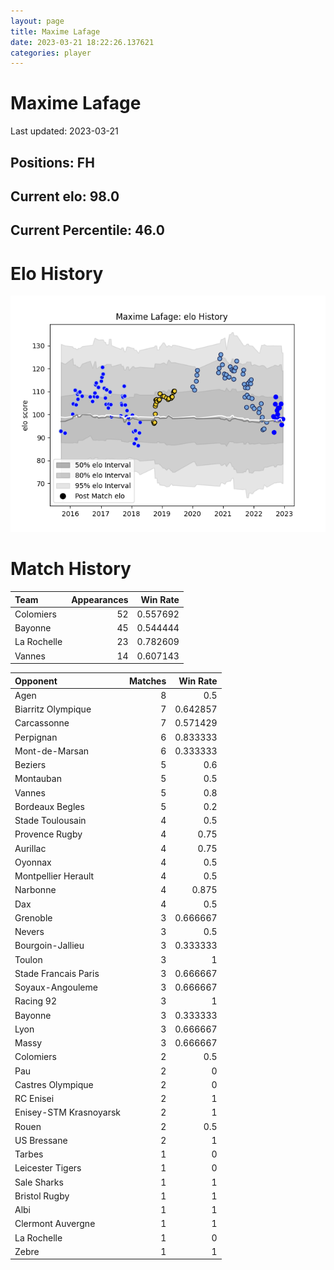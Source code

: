 ```yaml
---  
layout: page  
title: Maxime Lafage  
date: 2023-03-21 18:22:26.137621  
categories: player  
---
```

# Maxime Lafage


Last updated: 2023-03-21
## Positions: FH

## Current elo: 98.0

## Current Percentile: 46.0

# Elo History


![elo history](history_MaximeLafage.png)
# Match History


| Team        |   Appearances |   Win Rate |
|:------------|--------------:|-----------:|
| Colomiers   |            52 |   0.557692 |
| Bayonne     |            45 |   0.544444 |
| La Rochelle |            23 |   0.782609 |
| Vannes      |            14 |   0.607143 |

| Opponent               |   Matches |   Win Rate |
|:-----------------------|----------:|-----------:|
| Agen                   |         8 |   0.5      |
| Biarritz Olympique     |         7 |   0.642857 |
| Carcassonne            |         7 |   0.571429 |
| Perpignan              |         6 |   0.833333 |
| Mont-de-Marsan         |         6 |   0.333333 |
| Beziers                |         5 |   0.6      |
| Montauban              |         5 |   0.5      |
| Vannes                 |         5 |   0.8      |
| Bordeaux Begles        |         5 |   0.2      |
| Stade Toulousain       |         4 |   0.5      |
| Provence Rugby         |         4 |   0.75     |
| Aurillac               |         4 |   0.75     |
| Oyonnax                |         4 |   0.5      |
| Montpellier Herault    |         4 |   0.5      |
| Narbonne               |         4 |   0.875    |
| Dax                    |         4 |   0.5      |
| Grenoble               |         3 |   0.666667 |
| Nevers                 |         3 |   0.5      |
| Bourgoin-Jallieu       |         3 |   0.333333 |
| Toulon                 |         3 |   1        |
| Stade Francais Paris   |         3 |   0.666667 |
| Soyaux-Angouleme       |         3 |   0.666667 |
| Racing 92              |         3 |   1        |
| Bayonne                |         3 |   0.333333 |
| Lyon                   |         3 |   0.666667 |
| Massy                  |         3 |   0.666667 |
| Colomiers              |         2 |   0.5      |
| Pau                    |         2 |   0        |
| Castres Olympique      |         2 |   0        |
| RC Enisei              |         2 |   1        |
| Enisey-STM Krasnoyarsk |         2 |   1        |
| Rouen                  |         2 |   0.5      |
| US Bressane            |         2 |   1        |
| Tarbes                 |         1 |   0        |
| Leicester Tigers       |         1 |   0        |
| Sale Sharks            |         1 |   1        |
| Bristol Rugby          |         1 |   1        |
| Albi                   |         1 |   1        |
| Clermont Auvergne      |         1 |   1        |
| La Rochelle            |         1 |   0        |
| Zebre                  |         1 |   1        |